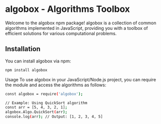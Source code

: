 # algobox - Algorithms Toolbox

Welcome to the algobox npm package! algobox is a collection of common algorithms implemented in JavaScript, providing you with a toolbox of efficient solutions for various computational problems.

## Installation

You can install algobox via npm:

```bash
npm install algobox

```
Usage
To use algobox in your JavaScript/Node.js project, you can require the module and access the algorithms as follows:

```bash
const algobox = require('algobox');

// Example: Using QuickSort algorithm
const arr = [5, 4, 3, 2, 1];
algobox.Algo.QuickSort(arr);
console.log(arr); // Output: [1, 2, 3, 4, 5]

```